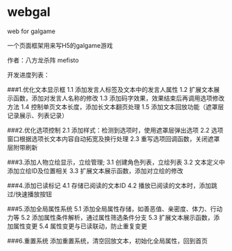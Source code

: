 # webgal
web for galgame

一个页面框架用来写H5的galgame游戏

作者：八方龙杀阵 mefisto

开发进度列表：

###1.优化文本显示框
	1.1	添加发言人标签及文本中的发言人属性
	1.2	扩展文本展示函数，添加对发言人名称的修改
	1.3	添加码字效果，效果结束后再调用选项修改方法
	1.4	控制单页文本长度，添加长文本翻页处理
	1.5	添加文本回放功能（遮罩层记录展示、列表记录）

###2.优化选项控制
	2.1	添加样式：检测到选项时，使用遮罩层弹出选项
	2.2	选项窗口根据选项长文本内容自动拓宽及换行处理
	2.3	重写选项回调函数，关闭遮罩层附带刷新

###3.添加人物立绘显示，立绘管理;
	3.1 创建角色列表，立绘列表
	3.2 文本定义中添加立绘ID及位置相关
	3.3 扩展文本展示函数，添加对立绘的修改

###4.添加已读标记
	4.1	存储已阅读的文本ID
	4.2	播放已阅读的文本时，添加跳过/快速播放按钮

###5.添加全局属性系统
	5.1	添加全局属性存储，如善恶值、亲密度、体力、行动力等
	5.2	添加属性条件解析，通过属性筛选条件分支
	5.3	扩展文本展示函数，添加属性变更
	5.4	属性变更与已读联动，防止重复变更

###6.重置系统
	添加重置系统，清空回放文本，初始化全局属性，回到首页

